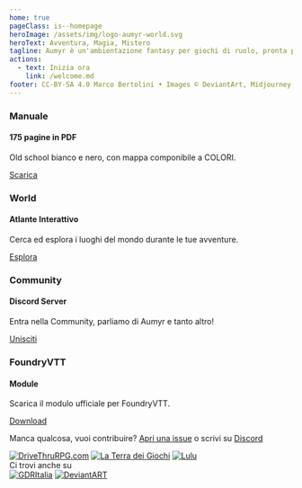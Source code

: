 ```yaml
---
home: true
pageClass: is--homepage
heroImage: /assets/img/logo-aumyr-world.svg
heroText: Avventura, Magia, Mistero
tagline: Aumyr è un'ambientazione fantasy per giochi di ruolo, pronta per le tue avventure.
actions:
  - text: Inizia ora
    link: /welcome.md
footer: CC-BY-SA 4.0 Marco Bertolini • Images © DeviantArt, Midjourney
---
```


<div class="home-features">
  <div class="card">
    <div class="card-body">
      <h3>Manuale</h3>
      <h4>175 pagine in PDF</h4>
      <p>
      Old school bianco e nero, con mappa componibile a COLORI.
      </p>
      <a class="btn" href="/assets/contents/aumyr.pdf" target="_blank" rel="noopener">Scarica</a>
    </div>
  </div>
  <div class="card">
    <div class="card-body">
      <h3>World</h3>
      <h4>Atlante Interattivo</h4>
      <p>
      Cerca ed esplora i luoghi del mondo durante le tue avventure.
      </p>
      <a class="btn" href="https://atlas.aumyr.world/it/aumyr.html" target="_blank">Esplora</a>
    </div>
  </div>
  <div class="card">
    <div class="card-body">
      <h3>Community</h3>
      <h4>Discord Server</h4>
      <p>
      Entra nella Community, parliamo di Aumyr e tanto altro!
      </p>
      <a class="btn" href="https://discord.gg/HP9bA4Z" target="_blank" rel="noopener">Unisciti</a>
    </div>
  </div>
  <div class="card bg-foundryvtt">
    <div class="card-body">
      <h3>FoundryVTT</h3>
      <h4>Module</h4>
      <p>
      Scarica il modulo ufficiale per FoundryVTT.
      </p>
      <a class="btn" href="https://foundryvtt.com/packages/foundryvtt-aumyr-it" target="_blank" rel="noopener">Download</a>
    </div>
  </div>
</div>

<div class="home-footer-text-bottom">
  <p>Manca qualcosa, vuoi contribuire? <a href="https://github.com/bertolinimarco/aumyr-rpg-setting/issues" target="_blank">Apri una issue</a> o scrivi su <a href="https://discord.gg/HP9bA4Z">Discord</a></p>
</div>

<div class="home-feat-logos">
  <a href="https://www.drivethrurpg.com/product/465964/Aumyr--Ambientazione-fantasy-systemless-per-giochi-di-ruolo" target="_blank"><img src="/assets/img/logo-dtr.png" alt="DriveThruRPG.com"></a>
  <a href="https://www.terradeigiochi.it/brand/346-marco-bertolini" target="_blank"><img src="/assets/img/logo-tdg.png" alt="La Terra dei Giochi"></a>
  <a href="https://www.lulu.com/it/shop/marco-bertolini/aumyr-ambientazione-fantasy-per-giochi-di-ruolo/ebook/product-21447745.html?q=&page=1&pageSize=4" target="_blank"><img src="/assets/img/logo-lulu.png" alt="Lulu"></a>
</div>

<div class="home-feat-logos is-small">
  <div class="title">Ci trovi anche su</div>
  <a href="https://www.gdrzine.com/2014/03/27/il-free-to-play-della-settimana-aumyr/" target="_blank"><img src="/assets/img/logo-gdritalia.png" alt="GDRItalia"></a>
  <a href="https://www.deviantart.com/aumyr-it" target="_blank"><img src="/assets/img/logo-deviantart.png" alt="DeviantART"></a> 
</div>
